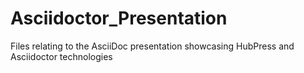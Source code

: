 # Asciidoctor_Presentation
Files relating to the AsciiDoc presentation showcasing HubPress and Asciidoctor technologies
